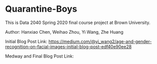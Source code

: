 # Quarantine-Boys
This is Data 2040 Spring 2020 final course project at Brown University.

Author: Hanxiao Chen, Weihao Zhou, Yi Wang, Zhe Huang

Initial Blog Post Link: https://medium.com/@yi_wang2/age-and-gender-recognition-on-facial-images-initial-blog-post-edf40e90ee28

Medway and Final Blog Post Link: 
